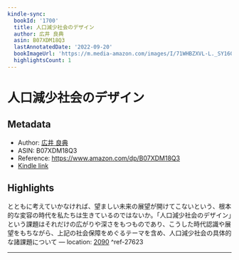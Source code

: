 ```yaml
---
kindle-sync:
  bookId: '1700'
  title: 人口減少社会のデザイン
  author: 広井 良典
  asin: B07XDM18Q3
  lastAnnotatedDate: '2022-09-20'
  bookImageUrl: 'https://m.media-amazon.com/images/I/71WHBZXVL-L._SY160.jpg'
  highlightsCount: 1
---
```

# 人口減少社会のデザイン
## Metadata
* Author: [広井 良典](https://www.amazon.comundefined)
* ASIN: B07XDM18Q3
* Reference: https://www.amazon.com/dp/B07XDM18Q3
* [Kindle link](kindle://book?action=open&asin=B07XDM18Q3)

## Highlights
とともに考えていかなければ、望ましい未来の展望が開けてこないという、根本的な変容の時代を私たちは生きているのではないか。「人口減少社会のデザイン」という課題はそれだけの広がりや深さをもつものであり、こうした時代認識や展望をもちながら、上記の社会保障をめぐるテーマを含め、人口減少社会の具体的な諸課題について — location: [2090](kindle://book?action=open&asin=B07XDM18Q3&location=2090) ^ref-27623

---
